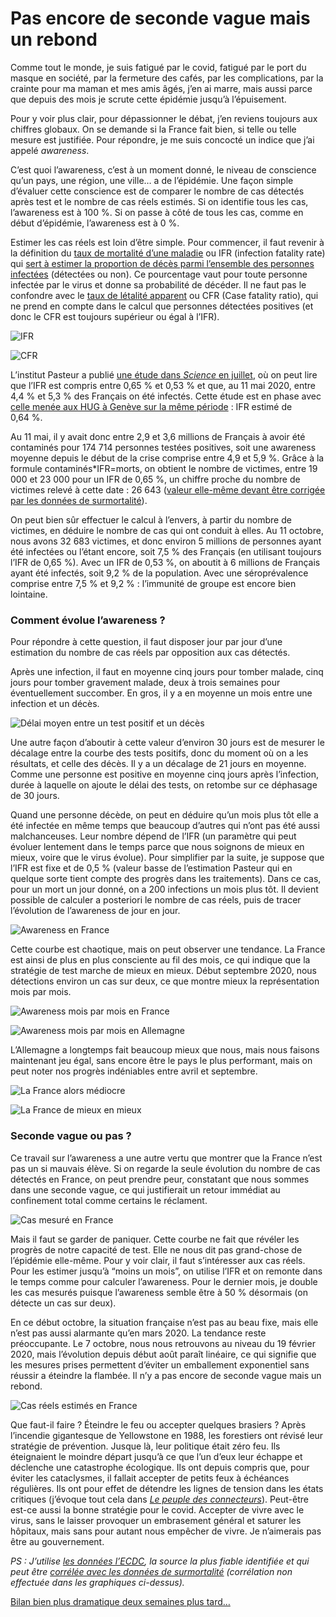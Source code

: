 # Pas encore de seconde vague mais un rebond

Comme tout le monde, je suis fatigué par le covid, fatigué par le port du masque en société, par la fermeture des cafés, par les complications, par la crainte pour ma maman et mes amis âgés, j’en ai marre, mais aussi parce que depuis des mois je scrute cette épidémie jusqu’à l’épuisement.<span id="more-55474"></span>

Pour y voir plus clair, pour dépassionner le débat, j’en reviens toujours aux chiffres globaux. On se demande si la France fait bien, si telle ou telle mesure est justifiée. Pour répondre, je me suis concocté un indice que j’ai appelé *awareness*.

C’est quoi l’awareness, c’est à un moment donné, le niveau de conscience qu’un pays, une région, une ville… a de l’épidémie. Une façon simple d’évaluer cette conscience est de comparer le nombre de cas détectés après test et le nombre de cas réels estimés. Si on identifie tous les cas, l’awareness est à 100 %. Si on passe à côté de tous les cas, comme en début d’épidémie, l’awareness est à 0 %.

Estimer les cas réels est loin d’être simple. Pour commencer, il faut revenir à la définition du [taux de mortalité d’une maladie](https://fr.wikipedia.org/wiki/Taux_de_mortalit%C3%A9) ou IFR (infection fatality rate) qui [sert à estimer la proportion de décès parmi l’ensemble des personnes infectées](https://www.who.int/news-room/commentaries/detail/estimating-mortality-from-covid-19?fbclid=IwAR3Ay_pcnQBk4YRKSzPYsKu8svbPL4lkc9_dA2kboaMpAPaIWQPnELxrZP4) (détectées ou non). Ce pourcentage vaut pour toute personne infectée par le virus et donne sa probabilité de décéder. Il ne faut pas le confondre avec le [taux de létalité apparent](https://fr.wikipedia.org/wiki/Taux_de_l%C3%A9talit%C3%A9) ou CFR (Case fatality ratio), qui ne prend en compte dans le calcul que personnes détectées positives (et donc le CFR est toujours supérieur ou égal à l’IFR).

![IFR](https://tcrouzet.com/images_tc/2020/10/ifr.png)

![CFR](https://tcrouzet.com/images_tc/2020/10/cfr.png)

L’institut Pasteur a publié [une étude dans *Science* en juillet](https://science.sciencemag.org/content/369/6500/208), où on peut lire que l’IFR est compris entre 0,65 % et 0,53 % et que, au 11 mai 2020, entre 4,4 % et 5,3 % des Français on été infectés. Cette étude est en phase avec [celle menée aux HUG à Genève sur la même période](https://www.medrxiv.org/content/10.1101/2020.06.10.20127423v1) : IFR estimé de 0,64 %.

Au 11 mai, il y avait donc entre 2,9 et 3,6 millions de Français à avoir été contaminés pour 174 714 personnes testées positives, soit une awareness moyenne depuis le début de la crise comprise entre 4,9 et 5,9 %. Grâce à la formule contaminés\*IFR=morts, on obtient le nombre de victimes, entre 19 000 et 23 000 pour un IFR de 0,65 %, un chiffre proche du nombre de victimes relevé à cette date : 26 643 ([valeur elle-même devant être corrigée par les données de surmortalité](https://www.economist.com/graphic-detail/2020/07/15/tracking-covid-19-excess-deaths-across-countries)).

On peut bien sûr effectuer le calcul à l’envers, à partir du nombre de victimes, en déduire le nombre de cas qui ont conduit à elles. Au 11 octobre, nous avons 32 683 victimes, et donc environ 5 millions de personnes ayant été infectées ou l’étant encore, soit 7,5 % des Français (en utilisant toujours l’IFR de 0,65 %). Avec un IFR de 0,53 %, on aboutit à 6 millions de Français ayant été infectés, soit 9,2 % de la population. Avec une séroprévalence comprise entre 7,5 % et 9,2 % : l’immunité de groupe est encore bien lointaine.

### Comment évolue l’awareness ?

Pour répondre à cette question, il faut disposer jour par jour d’une estimation du nombre de cas réels par opposition aux cas détectés.

Après une infection, il faut en moyenne cinq jours pour tomber malade, cinq jours pour tomber gravement malade, deux à trois semaines pour éventuellement succomber. En gros, il y a en moyenne un mois entre une infection et un décès.

![Délai moyen entre un test positif et un décès](https://tcrouzet.com/images_tc/2020/10/21jours.png)

Une autre façon d’aboutir à cette valeur d’environ 30 jours est de mesurer le décalage entre la courbe des tests positifs, donc du moment où on a les résultats, et celle des décès. Il y a un décalage de 21 jours en moyenne. Comme une personne est positive en moyenne cinq jours après l’infection, durée à laquelle on ajoute le délai des tests, on retombe sur ce déphasage de 30 jours.

Quand une personne décède, on peut en déduire qu’un mois plus tôt elle a été infectée en même temps que beaucoup d’autres qui n’ont pas été aussi malchanceuses. Leur nombre dépend de l’IFR (un paramètre qui peut évoluer lentement dans le temps parce que nous soignons de mieux en mieux, voire que le virus évolue). Pour simplifier par la suite, je suppose que l’IFR est fixe et de 0,5 % (valeur basse de l’estimation Pasteur qui en quelque sorte tient compte des progrès dans les traitements). Dans ce cas, pour un mort un jour donné, on a 200 infections un mois plus tôt. Il devient possible de calculer a posteriori le nombre de cas réels, puis de tracer l’évolution de l’awareness de jour en jour.

![Awareness en France](https://tcrouzet.com/images_tc/2020/10/AwarenessFrance.png)

Cette courbe est chaotique, mais on peut observer une tendance. La France est ainsi de plus en plus consciente au fil des mois, ce qui indique que la stratégie de test marche de mieux en mieux. Début septembre 2020, nous détections environ un cas sur deux, ce que montre mieux la représentation mois par mois.

![Awareness mois par mois en France](https://tcrouzet.com/images_tc/2020/10/AwarenessFrancemois.png)

![Awareness mois par mois en Allemagne](https://tcrouzet.com/images_tc/2020/10/AwarenessAllemagnemois.png)

L’Allemagne a longtemps fait beaucoup mieux que nous, mais nous faisons maintenant jeu égal, sans encore être le pays le plus performant, mais on peut noter nos progrès indéniables entre avril et septembre.

![La France alors médiocre](https://tcrouzet.com/images_tc/2020/10/Awarenessavril2020.png)

![La France de mieux en mieux](https://tcrouzet.com/images_tc/2020/10/Awarenessseptembre2020.png)

### Seconde vague ou pas ?

Ce travail sur l’awareness a une autre vertu que montrer que la France n’est pas un si mauvais élève. Si on regarde la seule évolution du nombre de cas détectés en France, on peut prendre peur, constatant que nous sommes dans une seconde vague, ce qui justifierait un retour immédiat au confinement total comme certains le réclament.

![Cas mesuré en France](https://tcrouzet.com/images_tc/2020/10/CasFrance.png)

Mais il faut se garder de paniquer. Cette courbe ne fait que révéler les progrès de notre capacité de test. Elle ne nous dit pas grand-chose de l’épidémie elle-même. Pour y voir clair, il faut s’intéresser aux cas réels. Pour les estimer jusqu’à “moins un mois”, on utilise l’IFR et on remonte dans le temps comme pour calculer l’awareness. Pour le dernier mois, je double les cas mesurés puisque l’awareness semble être à 50 % désormais (on détecte un cas sur deux).

En ce début octobre, la situation française n’est pas au beau fixe, mais elle n’est pas aussi alarmante qu’en mars 2020. La tendance reste préoccupante. Le 7 octobre, nous nous retrouvons au niveau du 19 février 2020, mais l’évolution depuis début août paraît linéaire, ce qui signifie que les mesures prises permettent d’éviter un emballement exponentiel sans réussir a éteindre la flambée. Il n’y a pas encore de seconde vague mais un rebond.

![Cas réels estimés en France](https://tcrouzet.com/images_tc/2020/10/CasRFrance.png)

Que faut-il faire ? Éteindre le feu ou accepter quelques brasiers ? Après l’incendie gigantesque de Yellowstone en 1988, les forestiers ont révisé leur stratégie de prévention. Jusque là, leur politique était zéro feu. Ils éteignaient le moindre départ jusqu’à ce que l’un d’eux leur échappe et déclenche une catastrophe écologique. Ils ont depuis compris que, pour éviter les cataclysmes, il fallait accepter de petits feux à échéances régulières. Ils ont pour effet de détendre les lignes de tension dans les états critiques (j’évoque tout cela dans [*Le peuple des connecteurs*](https://tcrouzet.com/le-peuple-des-connecteurs/)). Peut-être est-ce aussi la bonne stratégie pour le covid. Accepter de vivre avec le virus, sans le laisser provoquer un embrasement général et saturer les hôpitaux, mais sans pour autant nous empêcher de vivre. Je n’aimerais pas être au gouvernement.

*PS : J’utilise [les données l’ECDC](https://www.ecdc.europa.eu/en/publications-data/download-todays-data-geographic-distribution-covid-19-cases-worldwide), la source la plus fiable identifiée et qui peut être [corrélée avec les données de surmortalité](https://www.economist.com/graphic-detail/2020/07/15/tracking-covid-19-excess-deaths-across-countries) (corrélation non effectuée dans les graphiques ci-dessus).*

[Bilan bien plus dramatique deux semaines plus tard…](https://tcrouzet.com/2020/10/25/des-mesures-plus-restrictives-sont-inevitables/)
